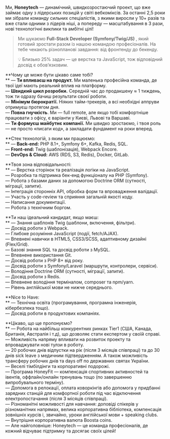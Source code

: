 Ми, **Honeytech** — динамічний, швидкозростаючий проект, що вже займає одну з
лідерських позицій у світі вебкоміксів. За останні 2,5 роки ми зібрали команду
сильних спеціалістів, з якими виросли у 10+ разів та вже стали одними з
лідерів ніші, а попереду — масштабування в 3 рази, нові технологічні виклики
та амбітні цілі!

> Ми шукаємо **Full-Stack Developer (Symfony/Twig/JS)** , який готовий
> зростати разом із нашою командою професіоналів. На тебе чекають різнопланові
> завдання: від фронтенду до бекенду.
>
> 💡 Близько 25% задач — це верстка та JavaScript, тож відповідний досвід є
> обов’язковим.

**Чому це може бути цікаво саме тобі?  
** — **Ти впливаєш на продукт.** Ми маленька професійна команда, де твої ідеї
мають реальний вплив на платформу.  
— **Швидкий цикл розробки.** Середній час до продакшену ≈ 1 тиждень, тож ти
одразу бачиш результати своєї роботи.  
— **Мінімум бюрократії.** Ніяких тайм-трекерів, а всі необхідні аппруви
отримуєш протягом дня.  
— **Повна гнучкість**. Ми — full remote, але якщо тобі комфортніше працювати з
офісу, є варіанти у Києві, Львові та Варшаві.  
— **Ти формуєш майбутнє компанії.** Ми швидко зростаємо, і твоя роль — не
просто «писати код», а закладати фундамент на роки вперед.

**Стек технологій, з яким ми працюємо:  
** — **Back-end:** PHP 8.1+, Symfony 6+, Kafka, Redis, SQL.  
— **Front-end:** Twig (шаблонізація), Webpack Encore.  
— **DevOps & Cloud:** AWS (RDS, S3, Redis), Docker, GitLab.

**Твоя зона відповідальності:  
** — Верстка сторінок та реалізація логіки на JavaScript.  
— Розробка та підтримка бек-енд функціоналу на PHP (Symfony).  
— Робота з базами даних за допомогою Doctrine ORM (сутності, міграції,
запити).  
— Інтеграція сторонніх API, обробка форм та впровадження валідації.  
— Участь у code-review та сприяння загальній якості коду.  
— Написання документації.  
— Робота з технічним боргом.

**Ти наш ідеальний кандидат, якщо маєш:  
** — Знання шаблонів Twig (шаблони, включення, фільтри).  
— Досвід роботи з Webpack.  
— Глибоке розуміння JavaScript (події, fetch/AJAX).  
— Впевнені навички в HTML5, CSS3/SCSS, адаптивному дизайні (Flex/Grid).  
— Базові знання SQL та досвід роботи з MySQL.  
— Впевнене використання Git.  
— Досвід роботи з PHP 8+ від року.  
— Досвід роботи з Symfony/Laravel (маршрути, контролери, сервіси).  
— Володіння Doctrine ORM (сутності, міграції, запити).  
— Досвід роботи з Redis.  
— Впевнене володіння терміналом, composer та npm/yarn.  
— Рівень англійської мови не нижче середнього.

**Nice to Have:  
** — Технічна освіта (програмування, програмна інженерія, кібербезпека тощо).  
— Досвід роботи в продуктових компаніях.

**Цікаво, що ще пропонуємо?  
** — Робота на найбільш конкурентних ринках Tier1 (США, Канада, Британія,
Австралія і т.д), що дозволяє стати експертом у своїй справі.  
— Можливість напряму впливати на розвиток проекту та впроваджувати нові тулзи
в роботу.  
— 20 робочих днів відпустки на рік (після 3 місяців співпраці) та до 30 днів
sick leave з медичним підтвердженням. А також можливість трансферу робочих
днів та days off по державних святах України.  
— Веселі тімбілдінги та корпоративні подорожі.  
— Програма HoneyFit — компенсація спортивних активностей та івентів,
оффлайн/онлайн тренувань тощо (по завершенню випробувального терміну).  
— Допомога в релокації, оплата коворкінгів або допомога у придбанні зарядних
станцій для комфортної роботи під час відключення електропостачання (після 3
місяців співпраці).  
— Різноманітні можливості для навчання: доповіді спікерів у різноманітних
напрямах, велика корпоративна бібліотека, компенсація зовнішніх курсів і,
звичайно, уроки англійської мови + speaking clubs.  
— Внутрішня корпоративна валюта Boosta coins.  
— Але найголовніше: Honeytech — це команда професіоналів, де кожний відчуває
підтримку та досягає своїх цілей!